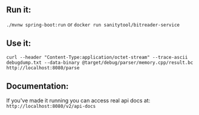 ## Run it:
`./mvnw spring-boot:run` or `docker run sanitytool/bitreader-service`
## Use it:
`curl --header "Content-Type:application/octet-stream" --trace-ascii debugdump.txt --data-binary @target/debug/parser/memory.cpp/result.bc http://localhost:8080/parse`
## Documentation:
If you've made it running you can access real api docs at: `http://localhost:8080/v2/api-docs`